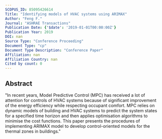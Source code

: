 ```yaml
---
SCOPUS_ID: 85095426614
Title: "Identifying models of HVAC systems using ARIMAX"
Author: "Feng F."
Journal: "ASHRAE Transactions"
Publication Date: {'$date': '2019-01-01T00:00:00Z'}
Publication Year: 2019
DOI: nan
Source Type: "Conference Proceeding"
Document Type: "cp"
Document Type Description: "Conference Paper"
Affiliation: nan
Affiliation Country: nan
Cited by count: 0
---
```


## Abstract
"In recent years, Model Predictive Control (MPC) has received a lot of attention for controls of HVAC systems because of significant improvement of the energy efficiency while respecting occupant comfort. MPC relies on dynamic models of building and HVAC systems to predict the system states for a specified time horizon and then applies optimisation algorithms to minimise the cost functions. This paper presents the procedures of implementing ARIMAX model to develop control-oriented models for the thermal zones in buildings."
